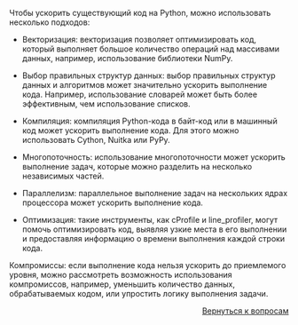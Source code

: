 Чтобы ускорить существующий код на Python, можно использовать несколько подходов:

- Векторизация: векторизация позволяет оптимизировать код, который выполняет большое количество операций над массивами
  данных, например, использование библиотеки NumPy.

- Выбор правильных структур данных: выбор правильных структур данных и алгоритмов может значительно ускорить выполнение
  кода. Например, использование словарей может быть более эффективным, чем использование списков.

- Компиляция: компиляция Python-кода в байт-код или в машинный код может ускорить выполнение кода. Для этого можно
  использовать Cython, Nuitka или PyPy.

- Многопоточность: использование многопоточности может ускорить выполнение задач, которые можно разделить на несколько
  независимых частей.

- Параллелизм: параллельное выполнение задач на нескольких ядрах процессора может ускорить выполнение кода.

- Оптимизация: такие инструменты, как cProfile и line_profiler, могут помочь оптимизировать код, выявляя узкие места в
  его выполнении и предоставляя информацию о времени выполнения каждой строки кода.

Компромиссы: если выполнение кода нельзя ускорить до приемлемого уровня, можно рассмотреть возможность использования
компромиссов, например, уменьшить количество данных, обрабатываемых кодом, или упростить логику выполнения задачи.

<div align="right">

[Вернуться к вопросам](../Вопросы.md)

</div>
